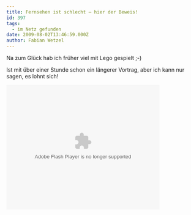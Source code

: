 ```yaml
---
title: Fernsehen ist schlecht – hier der Beweis!
id: 397
tags:
  - im Netz gefunden
date: 2009-08-02T13:46:59.000Z
author: Fabian Wetzel
---
```


Na zum Glück hab ich früher viel mit Lego gespielt ;-)

Ist mit über einer Stunde schon ein längerer Vortrag, aber ich kann nur sagen, es lohnt sich!

   <div style="padding-bottom: 0px; margin: 0px; padding-left: 0px; padding-right: 0px; display: inline; float: none; padding-top: 0px" id="scid:5737277B-5D6D-4f48-ABFC-DD9C333F4C5D:ea921a54-8a01-4ca0-8816-636beb4fd8a9" class="wlWriterEditableSmartContent"><div><embed id="VideoPlayback" src="http://video.google.de/googleplayer.swf?docid=5026271485979559338&amp;hl=de&amp;fs=true" style="width:400px;height:326px" allowFullScreen="true" allowScriptAccess="always" type="application/x-shockwave-flash"> </embed></div></div>

